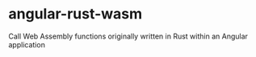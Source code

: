 # angular-rust-wasm
Call Web Assembly functions originally written in Rust within an Angular application
